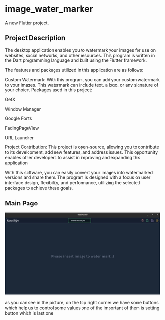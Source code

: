 # image_water_marker

A new Flutter project.

## Project Description

The desktop application enables you to watermark your images for use on websites, social networks, and other resources. This program is written in the Dart programming language and built using the Flutter framework.

The features and packages utilized in this application are as follows:

Custom Watermark: With this program, you can add your custom watermark to your images. This watermark can include text, a logo, or any signature of your choice. Packages used in this project:

GetX

Window Manager

Google Fonts

FadingPageView

URL Launcher

Project Contribution: This project is open-source, allowing you to contribute to its development, add new features, and address issues. This opportunity enables other developers to assist in improving and expanding this application.

With this software, you can easily convert your images into watermarked versions and share them. The program is designed with a focus on user interface design, flexibility, and performance, utilizing the selected packages to achieve these goals.

## Main Page
![alt text](https://github.com/RaminBgrn/image-watermarker/blob/main/screenshots/Screenshot%20from%202023-12-20%2009-38-47.png?row=true)

as you can see in the picture, on the top right corner we have some buttons which help us to control some values
one of the important of them is setting button which is last one
